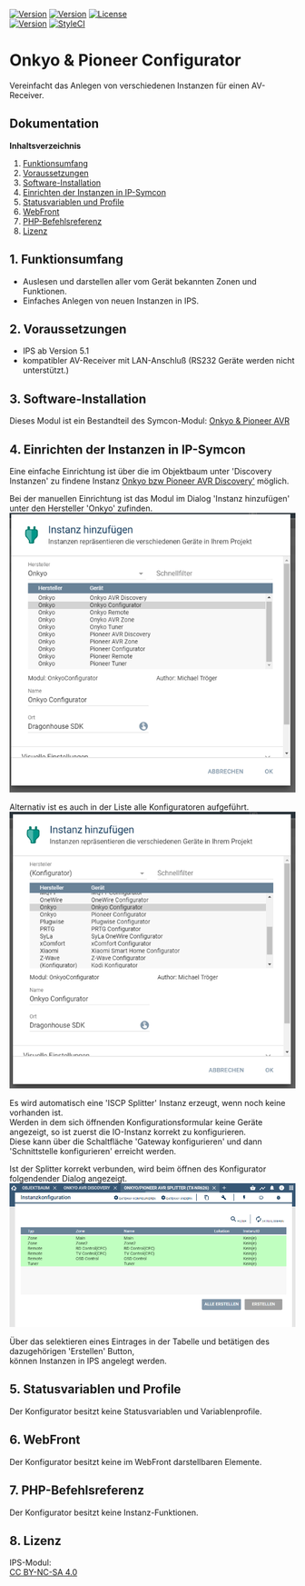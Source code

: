 [![Version](https://img.shields.io/badge/Symcon-PHPModul-red.svg)](https://www.symcon.de/service/dokumentation/entwicklerbereich/sdk-tools/sdk-php/)
[![Version](https://img.shields.io/badge/Modul%20Version-2.00-blue.svg)]()
[![License](https://img.shields.io/badge/License-CC%20BY--NC--SA%204.0-green.svg)](https://creativecommons.org/licenses/by-nc-sa/4.0/)  
[![Version](https://img.shields.io/badge/Symcon%20Version-5.1%20%3E-green.svg)](https://www.symcon.de/forum/threads/30857-IP-Symcon-5-1-%28Stable%29-Changelog)
[![StyleCI](https://styleci.io/repos/45338104/shield?style=flat)](https://styleci.io/repos/45338104)  

# Onkyo & Pioneer Configurator  
Vereinfacht das Anlegen von verschiedenen Instanzen für einen AV-Receiver.    

## Dokumentation

**Inhaltsverzeichnis**

1. [Funktionsumfang](#1-funktionsumfang) 
2. [Voraussetzungen](#2-voraussetzungen)
3. [Software-Installation](#3-software-installation)
4. [Einrichten der Instanzen in IP-Symcon](#4-einrichten-der-instanzen-in-ip-symcon)
5. [Statusvariablen und Profile](#5-statusvariablen-und-profile)
6. [WebFront](#6-webfront)
7. [PHP-Befehlsreferenz](#7-php-befehlsreferenz) 
8. [Lizenz](#8-lizenz)

## 1. Funktionsumfang

 - Auslesen und darstellen aller vom Gerät bekannten Zonen und Funktionen.  
 - Einfaches Anlegen von neuen Instanzen in IPS.  

## 2. Voraussetzungen

 - IPS ab Version 5.1  
 - kompatibler AV-Receiver mit LAN-Anschluß (RS232 Geräte werden nicht unterstützt.)  

## 3. Software-Installation

Dieses Modul ist ein Bestandteil des Symcon-Modul: [Onkyo & Pioneer AVR](../)  

## 4. Einrichten der Instanzen in IP-Symcon

Eine einfache Einrichtung ist über die im Objektbaum unter 'Discovery Instanzen' zu findene Instanz [Onkyo bzw Pioneer AVR Discovery'](../OnkyoAVRDiscovery/readme.md) möglich.  

Bei der manuellen Einrichtung ist das Modul im Dialog 'Instanz hinzufügen' unter den Hersteller 'Onkyo' zufinden.  
![Instanz hinzufügen](../imgs/instanzen.png)  

Alternativ ist es auch in der Liste alle Konfiguratoren aufgeführt.  
![Instanz hinzufügen](../imgs/instanzen_configurator.png)  

Es wird automatisch eine 'ISCP Splitter' Instanz erzeugt, wenn noch keine vorhanden ist.  
Werden in dem sich öffnenden Konfigurationsformular keine Geräte angezeigt, so ist zuerst die IO-Instanz korrekt zu konfigurieren.  
Diese kann über die Schaltfläche 'Gateway konfigurieren' und dann 'Schnittstelle konfigurieren' erreicht werden.  

Ist der Splitter korrekt verbunden, wird beim öffnen des Konfigurator folgendender Dialog angezeigt.  
![Konfigurator](../imgs/conf_configurator.png)  

Über das selektieren eines Eintrages in der Tabelle und betätigen des dazugehörigen 'Erstellen' Button,  
können Instanzen in IPS angelegt werden.  

## 5. Statusvariablen und Profile

Der Konfigurator besitzt keine Statusvariablen und Variablenprofile.  

## 6. WebFront

Der Konfigurator besitzt keine im WebFront darstellbaren Elemente.  

## 7. PHP-Befehlsreferenz

Der Konfigurator besitzt keine Instanz-Funktionen.  

## 8. Lizenz

  IPS-Modul:  
  [CC BY-NC-SA 4.0](https://creativecommons.org/licenses/by-nc-sa/4.0/)  
